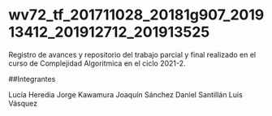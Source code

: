 # wv72_tf_201711028_20181g907_201913412_201912712_201913525
Registro de avances y repositorio del trabajo parcial y final realizado en el curso de Complejidad Algoritmica en el ciclo 2021-2.

##Integrantes

Lucía Heredia
Jorge Kawamura
Joaquín Sánchez
Daniel Santillán
Luis Vásquez

